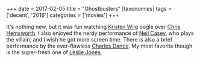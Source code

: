+++
date = 2017-02-05
title = "Ghostbusters"
[taxonomies]
tags = ['decent', '2016']
categories = ['movies']
+++

It's nothing new, but it was fun watching [Kristen Wiig] oogle over
[Chris Hemsworth]. I also enjoyed the nerdy performance of [Neil Casey],
who plays the villain, and I wish he got more screen time. There is also
a brief performance by the ever-flawless [Charles Dance]. My most
favorite though is the super-fresh one of [Leslie Jones],

  [Kristen Wiig]: https://en.wikipedia.org/wiki/Kristen_Wiig
  [Chris Hemsworth]: https://en.wikipedia.org/wiki/Chris_Hemsworth
  [Neil Casey]: https://en.wikipedia.org/wiki/Neil_Casey
  [Charles Dance]: https://en.wikipedia.org/wiki/Charles_Dance
  [Leslie Jones]: https://en.wikipedia.org/wiki/Leslie_Jones_%28comedian%29
